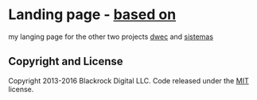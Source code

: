 # Landing page - [based on](http://startbootstrap.com/template-overviews/agency/)

my langing page for the other two projects [dwec](http://jacobos.github.io/dwec/) and [sistemas](http://jacobos.github.io/dwec/)

## Copyright and License

Copyright 2013-2016 Blackrock Digital LLC. Code released under the [MIT](https://github.com/BlackrockDigital/startbootstrap-agency/blob/gh-pages/LICENSE) license.

